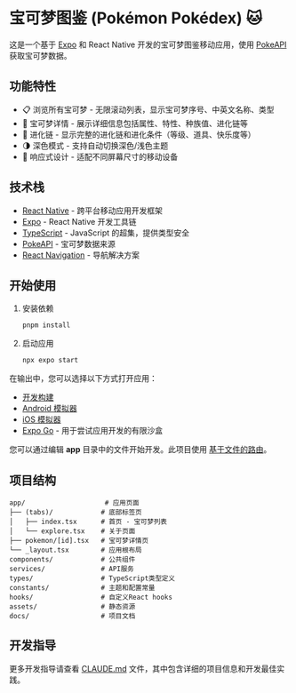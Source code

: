 # 宝可梦图鉴 (Pokémon Pokédex) 🐱

这是一个基于 [Expo](https://expo.dev) 和 React Native 开发的宝可梦图鉴移动应用，使用 [PokeAPI](https://pokeapi.co/) 获取宝可梦数据。

## 功能特性

- 📋 浏览所有宝可梦 - 无限滚动列表，显示宝可梦序号、中英文名称、类型
- 📄 宝可梦详情 - 展示详细信息包括属性、特性、种族值、进化链等
- 🔗 进化链 - 显示完整的进化链和进化条件（等级、道具、快乐度等）
- 🌗 深色模式 - 支持自动切换深色/浅色主题
- 📱 响应式设计 - 适配不同屏幕尺寸的移动设备

## 技术栈

- [React Native](https://reactnative.dev/) - 跨平台移动应用开发框架
- [Expo](https://expo.dev/) - React Native 开发工具链
- [TypeScript](https://www.typescriptlang.org/) - JavaScript 的超集，提供类型安全
- [PokeAPI](https://pokeapi.co/) - 宝可梦数据来源
- [React Navigation](https://reactnavigation.org/) - 导航解决方案

## 开始使用

1. 安装依赖

   ```bash
   pnpm install
   ```

2. 启动应用

   ```bash
   npx expo start
   ```

在输出中，您可以选择以下方式打开应用：

- [开发构建](https://docs.expo.dev/develop/development-builds/introduction/)
- [Android 模拟器](https://docs.expo.dev/workflow/android-studio-emulator/)
- [iOS 模拟器](https://docs.expo.dev/workflow/ios-simulator/)
- [Expo Go](https://expo.dev/go) - 用于尝试应用开发的有限沙盒

您可以通过编辑 **app** 目录中的文件开始开发。此项目使用 [基于文件的路由](https://docs.expo.dev/router/introduction)。

## 项目结构

```
app/                    # 应用页面
├── (tabs)/            # 底部标签页
│   ├── index.tsx      # 首页 - 宝可梦列表
│   └── explore.tsx    # 关于页面
├── pokemon/[id].tsx   # 宝可梦详情页
└── _layout.tsx        # 应用根布局
components/            # 公共组件
services/              # API服务
types/                 # TypeScript类型定义
constants/             # 主题和配置常量
hooks/                 # 自定义React hooks
assets/                # 静态资源
docs/                  # 项目文档
```

## 开发指导

更多开发指导请查看 [CLAUDE.md](CLAUDE.md) 文件，其中包含详细的项目信息和开发最佳实践。
